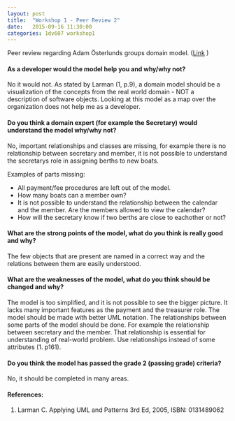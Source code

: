 ```yaml
---
layout: post
title:  "Workshop 1 - Peer Review 2"
date:   2015-09-16 11:30:00
categories: 1dv607 workshop1
---
```

Peer review regarding Adam Österlunds groups domain model. ([Link](https://github.com/ao222qc/1DV607_Workshops/blob/master/Workshop%201/domainmodeluppgift1.png) )

#### As a developer would the model help you and why/why not?
No it would not. As stated by Larman (1, p.9), a domain model should be a visualization of the concepts from the real world domain - NOT a description of software objects. Looking at this model as a map over the organization does not help me as a developer.

#### Do you think a domain expert (for example the Secretary) would understand the model why/why not?
No, important relationships and classes are missing, for example there is no relationship between secretary and member, it is not possible to understand the secretarys role in assigning berths to new boats.

Examples of parts missing:
* All payment/fee procedures are left out of the model.
* How many boats can a member own?
* It is not possible to understand the relationship between the calendar and the member. Are the members allowed to view the calendar?
* How will the secretary know if two berths are close to eachother or not?


#### What are the strong points of the model, what do you think is really good and why?
The few objects that are present are named in a correct way and the relations between them are easily understood.

#### What are the weaknesses of the model, what do you think should be changed and why?
The model is too simplified, and it is not possible to see the bigger picture. It lacks many important features as the payment and the treasurer role. The model should be made with better UML notation. The relationships between some parts of the model should be done. For example the relationship between secretary and the member. That relationship is essential for understanding of real-world problem. Use relationships instead of some attributes (1. p161).


#### Do you think the model has passed the grade 2 (passing grade) criteria?
No, it should be completed in many areas.


#### References:
1. Larman C. Applying UML and Patterns 3rd Ed, 2005, ISBN: 0131489062
